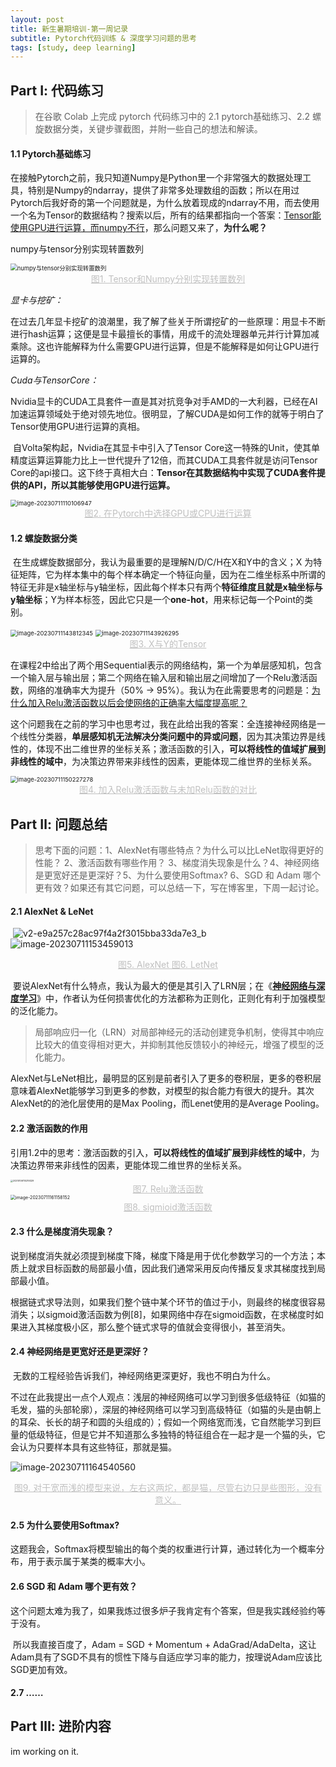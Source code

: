```yaml
---
layout: post
title: 新生暑期培训-第一周记录
subtitle: Pytorch代码训练 & 深度学习问题的思考
tags: [study, deep learning]
---
```


## Part Ⅰ: 代码练习

> 在谷歌 Colab 上完成 pytorch 代码练习中的 2.1 pytorch基础练习、2.2 螺旋数据分类，关键步骤截图，并附一些自己的想法和解读。



#### 1.1 Pytorch基础练习

​	在接触Pytorch之前，我只知道Numpy是Python里一个非常强大的数据处理工具，特别是Numpy的ndarray，提供了非常多处理数组的函数；所以在用过Pytorch后我好奇的第一个问题就是，为什么放着现成的ndarray不用，而去使用一个名为Tensor的数据结构？搜索以后，所有的结果都指向一个答案：<u>Tensor能使用GPU进行运算，而numpy不行</u>，那么问题又来了，**为什么呢？**

numpy与tensor分别实现转置数列 

<img src="/assets/img/image-20230711101813212.png" alt="numpy与tensor分别实现转置数列" style="zoom:67%;" />
<center style="font-size:14px;color:#C0C0C0;text-decoration:underline">图1. Tensor和Numpy分别实现转置数列</center> 



*显卡与挖矿：*	

​	在过去几年显卡挖矿的浪潮里，我了解了些关于所谓挖矿的一些原理：用显卡不断进行hash运算；这便是显卡最擅长的事情，用成千的流处理器单元并行计算加减乘除。这也许能解释为什么需要GPU进行运算，但是不能解释是如何让GPU进行运算的。

*Cuda与TensorCore：*

​	Nvidia显卡的CUDA工具套件一直是其对抗竞争对手AMD的一大利器，已经在AI加速运算领域处于绝对领先地位。很明显，了解CUDA是如何工作的就等于明白了Tensor使用GPU进行运算的真相。

​	自Volta架构起，Nvidia在其显卡中引入了Tensor Core这一特殊的Unit，使其单精度运算运算能力比上一世代提升了12倍，而其CUDA工具套件就是访问Tensor Core的api接口。这下终于真相大白：**Tensor在其数据结构中实现了CUDA套件提供的API，所以其能够使用GPU进行运算。**

<img src="/assets/img/image-20230711110106947.png" alt="image-20230711110106947" style="zoom:67%;" />
<center style="font-size:14px;color:#C0C0C0;text-decoration:underline">图2. 在Pytorch中选择GPU或CPU进行运算</center> 




#### 1.2 螺旋数据分类

​	在生成螺旋数据部分，我认为最重要的是理解N/D/C/H在X和Y中的含义；X 为特征矩阵，它为样本集中的每个样本确定一个特征向量，因为在二维坐标系中所谓的特征无非是x轴坐标与y轴坐标，因此每个样本只有两个**特征维度且就是x轴坐标与y轴坐标**；Y为样本标签，因此它只是一个**one-hot**，用来标记每一个Point的类别。

<img src="/assets/img/image-20230711143812345.png" alt="image-20230711143812345" style="zoom:67%;" />

<img src="/assets/img/image-20230711143926295.png" alt="image-20230711143926295" style="zoom:67%;" />
<center style="font-size:14px;color:#C0C0C0;text-decoration:underline">图3. X与Y的Tensor </center> 

​	在课程2中给出了两个用Sequential表示的网络结构，第一个为单层感知机，包含一个输入层与输出层；第二个网络在输入层和输出层之间增加了一个Relu激活函数，网络的准确率大为提升（50% -> 95%）。我认为在此需要思考的问题是：<u>为什么加入Relu激活函数以后会使网络的正确率大幅度提高呢？</u>

​	这个问题我在之前的学习中也思考过，我在此给出我的答案：全连接神经网络是一个线性分类器，**单层感知机无法解决分类问题中的异或问题**，因为其决策边界是线性的，体现不出二维世界的坐标关系；激活函数的引入，**可以将线性的值域扩展到非线性的域中**，为决策边界带来非线性的因素，更能体现二维世界的坐标关系。

<img src="/assets/img/image-20230711150227278.png" alt="image-20230711150227278" style="zoom:67%;" />
<center style="font-size:14px;color:#C0C0C0;text-decoration:underline">图4. 加入Relu激活函数与未加Relu函数的对比 </center> 





## Part Ⅱ: 问题总结

> 思考下面的问题：1、AlexNet有哪些特点？为什么可以比LeNet取得更好的性能？ 2、激活函数有哪些作用？ 3、梯度消失现象是什么？4、神经网络是更宽好还是更深好？5、为什么要使用Softmax? 6、SGD 和 Adam 哪个更有效？如果还有其它问题，可以总结一下，写在博客里，下周一起讨论。



#### 2.1 AlexNet & LeNet

​	![v2-e9a257c28ac97f4a2f3015bba33da7e3_b](/assets/img/v2-e9a257c28ac97f4a2f3015bba33da7e3_b.png)
![image-20230711153459013](/assets/img/image-20230711153459013.png)
<center style="font-size:14px;color:#C0C0C0;text-decoration:underline">图5. AlexNet 图6. LetNet</center> 

​	要说AlexNet有什么特点，我认为最大的便是其引入了LRN层；在《[**神经网络与深度学习**](https://nndl.github.io/)》中，作者认为任何损害优化的方法都称为正则化，正则化有利于加强模型的泛化能力。

> 局部响应归一化（LRN）对局部神经元的活动创建竞争机制，使得其中响应比较大的值变得相对更大，并抑制其他反馈较小的神经元，增强了模型的泛化能力。

​	AlexNet与LeNet相比，最明显的区别是前者引入了更多的卷积层，更多的卷积层意味着AlexNet能够学习到更多的参数，对模型的拟合能力有很大的提升。其次AlexNet的的池化层使用的是Max Pooling，而Lenet使用的是Average Pooling。





#### 2.2 激活函数的作用

​	引用1.2中的思考：激活函数的引入，**可以将线性的值域扩展到非线性的域中**，为决策边界带来非线性的因素，更能体现二维世界的坐标关系。

<img src="/assets/img/20210106110219329.png" alt="20210106110219329" style="zoom: 25%;" />
<center style="font-size:14px;color:#C0C0C0;text-decoration:underline">图7. Relu激活函数</center> 

<img src="/assets/img/image-20230711161158152.png" alt="image-20230711161158152" style="zoom:50%;" />
<center style="font-size:14px;color:#C0C0C0;text-decoration:underline">图8. sigmioid激活函数</center> 





#### 2.3 什么是梯度消失现象？

​	说到梯度消失就必须提到梯度下降，梯度下降是用于优化参数学习的一个方法；本质上就求目标函数的局部最小值，因此我们通常采用反向传播反复求其梯度找到局部最小值。

​	根据链式求导法则，如果我们整个链中某个环节的值过于小，则最终的梯度很容易消失；以sigmoid激活函数为例[8]，如果网络中存在sigmoid函数，在求梯度时如果进入其梯度极小区，那么整个链式求导的值就会变得很小，甚至消失。





#### 2.4 神经网络是更宽好还是更深好？

​	无数的工程经验告诉我们，神经网络更深更好，我也不明白为什么。

​	不过在此我提出一点个人观点：浅层的神经网络可以学习到很多低级特征（如猫的毛发，猫的头部轮廓），深层的神经网络可以学习到高级特征（如猫的头是由朝上的耳朵、长长的胡子和圆的头组成的）；假如一个网络宽而浅，它自然能学习到巨量的低级特征，但是它并不知道那么多独特的特征组合在一起才是一个猫的头，它会认为只要样本具有这些特征，那就是猫。

![image-20230711164540560](/assets/img/image-20230711164540560.png)
<center style="font-size:14px;color:#C0C0C0;text-decoration:underline">图9. 对于宽而浅的模型来说，左右这两坨，都是猫，尽管右边只是些图形，没有意义。</center> 





#### 2.5 为什么要使用Softmax?

​	这题我会，Softmax将模型输出的每个类的权重进行计算，通过转化为一个概率分布，用于表示属于某类的概率大小。





#### 2.6 SGD 和 Adam 哪个更有效？

​	这个问题太难为我了，如果我炼过很多炉子我肯定有个答案，但是我实践经验约等于没有。

​	所以我直接百度了，Adam = SGD + Momentum + AdaGrad/AdaDelta，这让Adam具有了SGD不具有的惯性下降与自适应学习率的能力，按理说Adam应该比SGD更加有效。





#### 2.7 ……





## Part Ⅲ: 进阶内容

im working on it.
